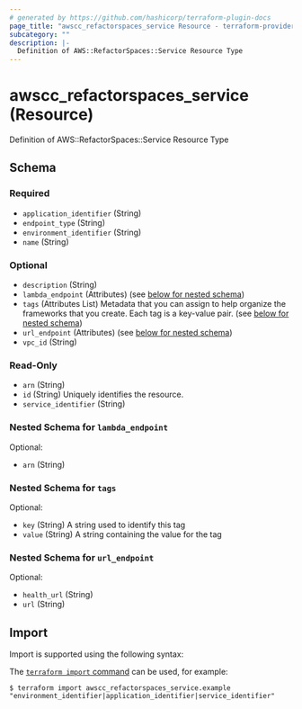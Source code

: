 ```yaml
---
# generated by https://github.com/hashicorp/terraform-plugin-docs
page_title: "awscc_refactorspaces_service Resource - terraform-provider-awscc"
subcategory: ""
description: |-
  Definition of AWS::RefactorSpaces::Service Resource Type
---
```


# awscc_refactorspaces_service (Resource)

Definition of AWS::RefactorSpaces::Service Resource Type



<!-- schema generated by tfplugindocs -->
## Schema

### Required

- `application_identifier` (String)
- `endpoint_type` (String)
- `environment_identifier` (String)
- `name` (String)

### Optional

- `description` (String)
- `lambda_endpoint` (Attributes) (see [below for nested schema](#nestedatt--lambda_endpoint))
- `tags` (Attributes List) Metadata that you can assign to help organize the frameworks that you create. Each tag is a key-value pair. (see [below for nested schema](#nestedatt--tags))
- `url_endpoint` (Attributes) (see [below for nested schema](#nestedatt--url_endpoint))
- `vpc_id` (String)

### Read-Only

- `arn` (String)
- `id` (String) Uniquely identifies the resource.
- `service_identifier` (String)

<a id="nestedatt--lambda_endpoint"></a>
### Nested Schema for `lambda_endpoint`

Optional:

- `arn` (String)


<a id="nestedatt--tags"></a>
### Nested Schema for `tags`

Optional:

- `key` (String) A string used to identify this tag
- `value` (String) A string containing the value for the tag


<a id="nestedatt--url_endpoint"></a>
### Nested Schema for `url_endpoint`

Optional:

- `health_url` (String)
- `url` (String)

## Import

Import is supported using the following syntax:

The [`terraform import` command](https://developer.hashicorp.com/terraform/cli/commands/import) can be used, for example:

```shell
$ terraform import awscc_refactorspaces_service.example "environment_identifier|application_identifier|service_identifier"
```
